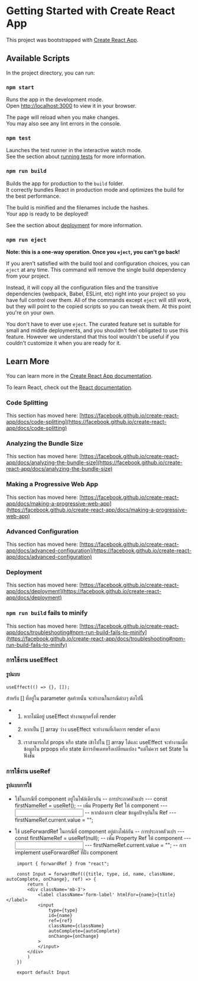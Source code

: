 # Getting Started with Create React App

This project was bootstrapped with [Create React App](https://github.com/facebook/create-react-app).

## Available Scripts

In the project directory, you can run:

### `npm start`

Runs the app in the development mode.\
Open [http://localhost:3000](http://localhost:3000) to view it in your browser.

The page will reload when you make changes.\
You may also see any lint errors in the console.

### `npm test`

Launches the test runner in the interactive watch mode.\
See the section about [running tests](https://facebook.github.io/create-react-app/docs/running-tests) for more information.

### `npm run build`

Builds the app for production to the `build` folder.\
It correctly bundles React in production mode and optimizes the build for the best performance.

The build is minified and the filenames include the hashes.\
Your app is ready to be deployed!

See the section about [deployment](https://facebook.github.io/create-react-app/docs/deployment) for more information.

### `npm run eject`

**Note: this is a one-way operation. Once you `eject`, you can't go back!**

If you aren't satisfied with the build tool and configuration choices, you can `eject` at any time. This command will remove the single build dependency from your project.

Instead, it will copy all the configuration files and the transitive dependencies (webpack, Babel, ESLint, etc) right into your project so you have full control over them. All of the commands except `eject` will still work, but they will point to the copied scripts so you can tweak them. At this point you're on your own.

You don't have to ever use `eject`. The curated feature set is suitable for small and middle deployments, and you shouldn't feel obligated to use this feature. However we understand that this tool wouldn't be useful if you couldn't customize it when you are ready for it.

## Learn More

You can learn more in the [Create React App documentation](https://facebook.github.io/create-react-app/docs/getting-started).

To learn React, check out the [React documentation](https://reactjs.org/).

### Code Splitting

This section has moved here: [https://facebook.github.io/create-react-app/docs/code-splitting](https://facebook.github.io/create-react-app/docs/code-splitting)

### Analyzing the Bundle Size

This section has moved here: [https://facebook.github.io/create-react-app/docs/analyzing-the-bundle-size](https://facebook.github.io/create-react-app/docs/analyzing-the-bundle-size)

### Making a Progressive Web App

This section has moved here: [https://facebook.github.io/create-react-app/docs/making-a-progressive-web-app](https://facebook.github.io/create-react-app/docs/making-a-progressive-web-app)

### Advanced Configuration

This section has moved here: [https://facebook.github.io/create-react-app/docs/advanced-configuration](https://facebook.github.io/create-react-app/docs/advanced-configuration)

### Deployment

This section has moved here: [https://facebook.github.io/create-react-app/docs/deployment](https://facebook.github.io/create-react-app/docs/deployment)

### `npm run build` fails to minify

This section has moved here: [https://facebook.github.io/create-react-app/docs/troubleshooting#npm-run-build-fails-to-minify](https://facebook.github.io/create-react-app/docs/troubleshooting#npm-run-build-fails-to-minify)



### การใช้งาน useEffect
#### รูปแบบ
```
useEffect(() => {}, []);

```

สำหรับ [] ที่อยู่ใน parameter สุดท้ายนั้น จะทำงานในกรณีต่างๆ ต่อไปนี้
- 1. หากไม่มีอยู่ useEffect ทำงานทุกครั้งที่ render
- 2. หากเป็น [] array ว่าง useEffect จะทำงานที่เกิดการ render ครั้งแรก
- 3. เราสามารถใส่ props หรือ state เข้าไปใน [] array ได้และ useEffect จะทำงานเมื่อ ข้อมูลใน prpops หรือ state มีการอัพเดทหรือเปลี่ยนแปลง *แต่ไม่ควร set State ในฟังชั่น

### การใช้งาน useRef
#### รูปเเบบการใช้
- ใช้ในกรณีที่ component อยู่ในไฟล์เดียวกัน
-- การประกาศตัวแปร
--- const firstNameRef = useRef(); 
-- เพิ่ม Property Ref ให้ component
--- <input ref={firstNameRef}  />
-- หากต้องการ clear ข้อมูลปัจจุบันใน Ref
--- firstNameRef.current.value = "";

- ใช้ useForwardRef ในกรณีที่ component อยู่ต่างไฟล์กัน
-- การประกาศตัวแปร
--- const firstNameRef = useRef(null);
-- เพิ่ม Property Ref ให้ component
--- <Input ref={firstNameRef}  />
--- firstNameRef.current.value = "";
-- การ implement useForwardRef ที่ฝั่ง component
```
    import { forwardRef } from "react";

    const Input = forwardRef(({title, type, id, name, className, autoComplete, onChange}, ref) => {
        return (
        <div className='mb-3'>
            <label className='form-label' htmlFor={name}>{title}</label>
            <input 
                type={type}
                id={name}
                ref={ref}
                className={className}
                autoComplete={autoComplete}
                onChange={onChange}
            >
            </input>
        </div>
        )
    })
    
    export default Input
  ```

